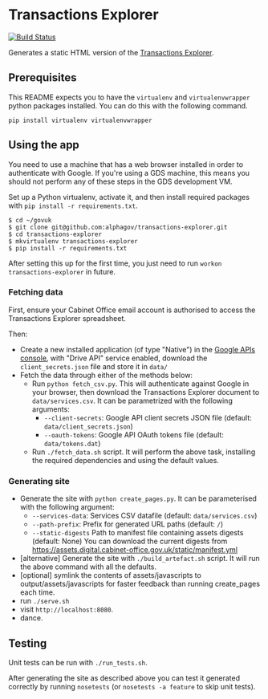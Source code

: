 Transactions Explorer
=====================

[![Build Status](https://travis-ci.org/alphagov/transactions-explorer.png?branch=master)](https://travis-ci.org/alphagov/transactions-explorer)

Generates a static HTML version of the [Transactions Explorer][tx].

[tx]: https://www.gov.uk/performance/transactions-explorer/all-services/by-transactions-per-year/descending

## Prerequisites

This README expects you to have the `virtualenv` and `virtualenvwrapper` python packages installed. You can do this with the following command.

```
pip install virtualenv virtualenvwrapper
```

## Using the app

You need to use a machine that has a web browser installed in order to
authenticate with Google. If you're using a GDS machine, this means you should
not perform any of these steps in the GDS development VM.

Set up a Python virtualenv, activate it, and then install required packages
with `pip install -r requirements.txt`.

    $ cd ~/govuk
    $ git clone git@github.com:alphagov/transactions-explorer.git
    $ cd transactions-explorer
    $ mkvirtualenv transactions-explorer
    $ pip install -r requirements.txt

After setting this up for the first time, you just need to run
`workon transactions-explorer` in future.


### Fetching data

First, ensure your Cabinet Office email account is authorised to access the
Transactions Explorer spreadsheet.

Then:

* Create a new installed application (of type "Native") in the [Google APIs console][console],
with "Drive API" service enabled, download the `client_secrets.json` file
and store it in `data/`
* Fetch the data through either of the methods below:
  * Run `python fetch_csv.py`. This will authenticate against Google in your browser, then download the Transactions Explorer document to `data/services.csv`. It can be parametrized with the following arguments:
      * `--client-secrets`: Google API client secrets JSON file (default: `data/client_secrets.json`)
      * `--oauth-tokens`: Google API OAuth tokens file (default: `data/tokens.dat`)
  * Run `./fetch_data.sh` script. It will perform the above task, installing the required dependencies and using the default values.

[console]: https://code.google.com/apis/console/


### Generating site

* Generate the site with `python create_pages.py`. It can be parameterised with
the following argument:
  * `--services-data`: Services CSV datafile (default: `data/services.csv`)
  * `--path-prefix`: Prefix for generated URL paths (default: `/`)
  * `--static-digests` Path to manifest file containing assets digests (default: None) You can download the current digests from https://assets.digital.cabinet-office.gov.uk/static/manifest.yml
* [alternative] Generate the site with `./build_artefact.sh` script. It will run the above command with all the defaults.
* [optional] symlink the contents of assets/javascripts to output/assets/javascripts
for faster feedback than running create_pages each time.
* run `./serve.sh`
* visit `http://localhost:8080`.
* dance.


## Testing

Unit tests can be run with `./run_tests.sh`.

After generating the site as described above you can test
it generated correctly by running `nosetests` (or `nosetests -a feature`
to skip unit tests).
